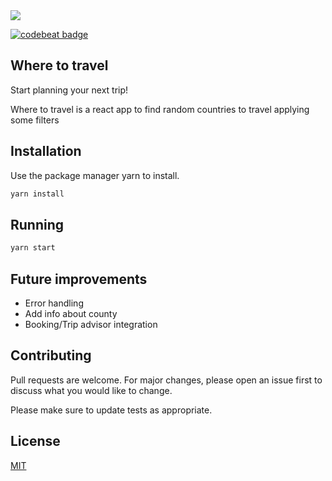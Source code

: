<img src="https://github.com/diasandre/where-to-travel/blob/master/src/logo.png?raw=true"/>

[![codebeat badge](https://codebeat.co/badges/5f3a6853-4c6e-4559-9eb7-a3d3fe831552)](https://codebeat.co/projects/github-com-diasandre-where-to-travel-master)
## Where to travel
Start planning your next trip!

Where to travel is a react app to find random countries to travel applying some filters

## Installation

Use the package manager yarn to install.

```bash
yarn install
```

## Running

```bash
yarn start
```

## Future improvements
- Error handling
- Add info about county
- Booking/Trip advisor integration

## Contributing
Pull requests are welcome. For major changes, please open an issue first to discuss what you would like to change.

Please make sure to update tests as appropriate.

## License
[MIT](https://choosealicense.com/licenses/mit/)
